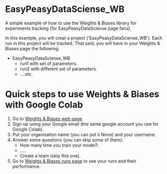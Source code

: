 # EasyPeasyDataSciense_WB
A simple example of how to use the Weights &amp; Biases library for experiments tracking (for EasyPeasyDataSciense page fans).

In this example, you will creat a project ('EasyPeasyDataSciense_WB'). Each run in this project will be tracked. That said, you will have in your Weights &amp; Biases page the following:
* EasyPeasyDataSciense_WB
    * run1 with set of parameters.
    * run2 with different set of parameters.
    * ....etc.

# Quick steps to use Weights & Biases with Google Colab
1. Go to [Weights & Biases web page](https://wandb.ai/site/pricing).
2. Sign up using your Google email (the same google account you use for Google Colab).
3. Put your organisation name (you can put it None) and your username.
4. Answer some questions (you can skip some of them):
    * How many time you train your model?.
    * .....
    * Create a team (skip this one).
5. Go to [Weights & Biases runs page](https://wandb.ai/home) to see your runs and their performance.
